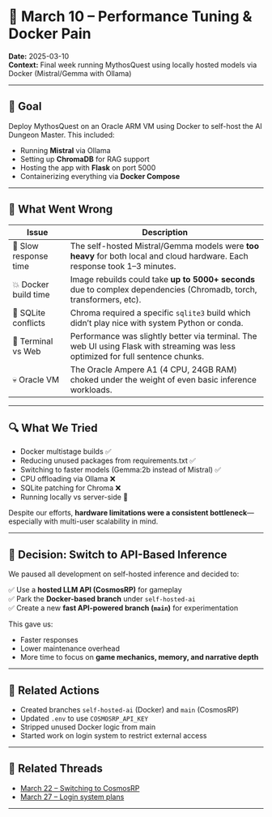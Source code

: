 # 🔧 March 10 – Performance Tuning & Docker Pain

**Date:** 2025-03-10  
**Context:** Final week running MythosQuest using locally hosted models via Docker (Mistral/Gemma with Ollama)

---

## 🚧 Goal

Deploy MythosQuest on an Oracle ARM VM using Docker to self-host the AI Dungeon Master. This included:

- Running **Mistral** via Ollama
- Setting up **ChromaDB** for RAG support
- Hosting the app with **Flask** on port 5000
- Containerizing everything via **Docker Compose**

---

## 😤 What Went Wrong

| Issue | Description |
|------|-------------|
| 🐌 Slow response time | The self-hosted Mistral/Gemma models were **too heavy** for both local and cloud hardware. Each response took 1–3 minutes. |
| 💥 Docker build time | Image rebuilds could take **up to 5000+ seconds** due to complex dependencies (Chromadb, torch, transformers, etc). |
| 🧱 SQLite conflicts | Chroma required a specific `sqlite3` build which didn’t play nice with system Python or conda. |
| 🧵 Terminal vs Web | Performance was slightly better via terminal. The web UI using Flask with streaming was less optimized for full sentence chunks. |
| 💀 Oracle VM | The Oracle Ampere A1 (4 CPU, 24GB RAM) choked under the weight of even basic inference workloads. |

---

## 🔍 What We Tried

- Docker multistage builds ✅
- Reducing unused packages from requirements.txt ✅
- Switching to faster models (Gemma:2b instead of Mistral) ✅
- CPU offloading via Ollama ❌
- SQLite patching for Chroma ❌
- Running locally vs server-side 🧪

Despite our efforts, **hardware limitations were a consistent bottleneck**—especially with multi-user scalability in mind.

---

## 🔄 Decision: Switch to API-Based Inference

We paused all development on self-hosted inference and decided to:

✅ Use a **hosted LLM API (CosmosRP)** for gameplay  
✅ Park the **Docker-based branch** under `self-hosted-ai`  
✅ Create a new **fast API-powered branch (`main`)** for experimentation  

This gave us:

- Faster responses
- Lower maintenance overhead
- More time to focus on **game mechanics, memory, and narrative depth**

---

## 📎 Related Actions

- Created branches `self-hosted-ai` (Docker) and `main` (CosmosRP)
- Updated `.env` to use `COSMOSRP_API_KEY`
- Stripped unused Docker logic from main
- Started work on login system to restrict external access

---

## 🧩 Related Threads

- [March 22 – Switching to CosmosRP](./2025-03-22-api-switch.md)
- [March 27 – Login system plans](./2025-03-27-login-auth.md)

---
